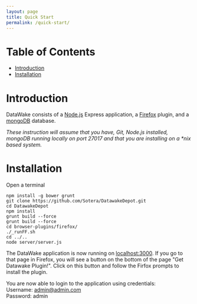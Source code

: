 ```yaml
---
layout: page
title: Quick Start
permalink: /quick-start/
---
```


# Table of Contents
- [Introduction](#introduction)
- [Installation](#installation)

# Introduction
DataWake consists of a [Node.js](https://nodejs.org/en/) Express application, a [Firefox](https://www.mozilla.org/en-US/firefox/new/) plugin, and a [mongoDB](https://www.mongodb.org/) database.

_These instruction will assume that you have, Git, Node.js installed, mongoDB running locally on port 27017 and that you are installing on a *nix based system._

# Installation
Open a terminal
``` shell
npm install -g bower grunt  
git clone https://github.com/Sotera/DatawakeDepot.git  
cd DatawakeDepot  
npm install  
grunt build --force  
grunt build --force  
cd browser-plugins/firefox/  
./_runFF.sh  
cd ../..  
node server/server.js  
```
The DataWake application is now running on [localhost:3000](http://localhost:3000). If you go to that page in Firefox, you will see a button on the bottom of the page "Get Datawake Plugin!". Click on this button and follow the Firfox prompts to install the plugin.

You are now able to login to the application using credentials:  
Username: admin@admin.com  
Password: admin  
